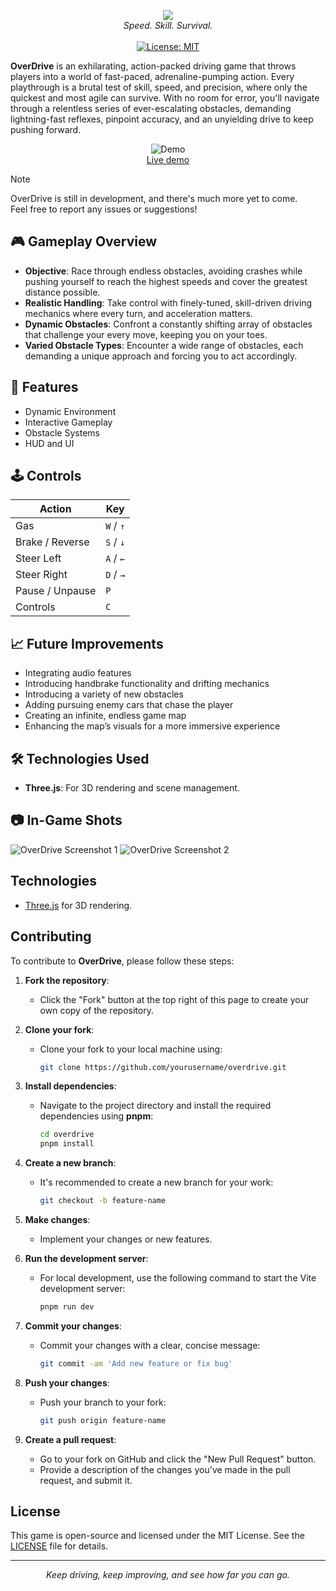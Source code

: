 <p align="center">
  <img src="https://cloud-k51l9vivt-hack-club-bot.vercel.app/0logo.png">
  <br />
  <i>Speed. Skill. Survival.</i>
  <br />
  <br />
  <a href="#"><img src="https://img.shields.io/badge/License-MIT-green.svg" alt="License: MIT"></a>
</p>

**OverDrive** is an exhilarating, action-packed driving game that throws players into a world of fast-paced, adrenaline-pumping action. Every playthrough is a brutal test of skill, speed, and precision, where only the quickest and most agile can survive. With no room for error, you'll navigate through a relentless series of ever-escalating obstacles, demanding lightning-fast reflexes, pinpoint accuracy, and an unyielding drive to keep pushing forward.

<p align="center">
	<img src="https://cloud-3n7wt7o77-hack-club-bot.vercel.app/0image_2025-01-31_at_6.34.49_pm.jpeg" alt="Demo">
	<br>
	<a href="https://overdrive-indol.vercel.app/">Live demo</a>
	<br>
</p>

> [!NOTE]
> OverDrive is still in development, and there's much more yet to come.  
> Feel free to report any issues or suggestions!

## 🎮 **Gameplay Overview**

- **Objective**: Race through endless obstacles, avoiding crashes while pushing yourself to reach the highest speeds and cover the greatest distance possible.
- **Realistic Handling**: Take control with finely-tuned, skill-driven driving mechanics where every turn, and acceleration matters.
- **Dynamic Obstacles**: Confront a constantly shifting array of obstacles that challenge your every move, keeping you on your toes.
- **Varied Obstacle Types**: Encounter a wide range of obstacles, each demanding a unique approach and forcing you to act accordingly.

## 🔧 **Features**

- Dynamic Environment
- Interactive Gameplay
- Obstacle Systems
- HUD and UI

## 🕹️ **Controls**

| Action          | Key       |
| --------------- | --------- |
| Gas             | `W` / `↑` |
| Brake / Reverse | `S` / `↓` |
| Steer Left      | `A` / `←` |
| Steer Right     | `D` / `→` |
| Pause / Unpause | `P`       |
| Controls        | `C`       |

## 📈 **Future Improvements**

- Integrating audio features
- Introducing handbrake functionality and drifting mechanics
- Introducing a variety of new obstacles
- Adding pursuing enemy cars that chase the player
- Creating an infinite, endless game map
- Enhancing the map’s visuals for a more immersive experience

## 🛠️ **Technologies Used**

- **Three.js**: For 3D rendering and scene management.

## 📷 In-Game Shots

![OverDrive Screenshot 1](https://cloud-liqssqaba-hack-club-bot.vercel.app/0image_2025-01-31_at_6.33.40_pm.jpeg)
![OverDrive Screenshot 2](https://cloud-kxod1db9r-hack-club-bot.vercel.app/0image_2025-01-31_at_6.33.39_pm.jpeg)

## Technologies

- [Three.js](https://threejs.org/) for 3D rendering.

## Contributing

To contribute to **OverDrive**, please follow these steps:

1. **Fork the repository**:

   - Click the "Fork" button at the top right of this page to create your own copy of the repository.

2. **Clone your fork**:

   - Clone your fork to your local machine using:
     ```bash
     git clone https://github.com/yourusername/overdrive.git
     ```

3. **Install dependencies**:

   - Navigate to the project directory and install the required dependencies using **pnpm**:
     ```bash
     cd overdrive
     pnpm install
     ```

4. **Create a new branch**:

   - It's recommended to create a new branch for your work:
     ```bash
     git checkout -b feature-name
     ```

5. **Make changes**:

   - Implement your changes or new features.

6. **Run the development server**:

   - For local development, use the following command to start the Vite development server:
     ```bash
     pnpm run dev
     ```

7. **Commit your changes**:

   - Commit your changes with a clear, concise message:
     ```bash
     git commit -am 'Add new feature or fix bug'
     ```

8. **Push your changes**:

   - Push your branch to your fork:
     ```bash
     git push origin feature-name
     ```

9. **Create a pull request**:
   - Go to your fork on GitHub and click the "New Pull Request" button.
   - Provide a description of the changes you've made in the pull request, and submit it.

## License

This game is open-source and licensed under the MIT License. See the [LICENSE](https://github.com/RealAbdurRehman/overdrive/blob/main/LICENSE) file for details.

---

<p align="center"><i>Keep driving, keep improving, and see how far you can go.</i></p>